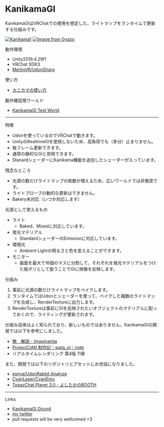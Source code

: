 # KanikamaGI

KanikamaGIはVRChatでの使用を想定した、ライトマップをランタイムで更新する仕組みです。

[![Kanikama1](https://i.gyazo.com/5bbd65b932e19e91408ce1673651c52c.gif)](https://gyazo.com/5bbd65b932e19e91408ce1673651c52c) [![Image from Gyazo](https://i.gyazo.com/56f1b1a12ef98c8d50b79b992e2e1985.gif)](https://gyazo.com/56f1b1a12ef98c8d50b79b992e2e1985)

動作環境
- Unity2019.4.29f1
- VRChat SDK3
- [MerlinVR/UdonSharp](https://github.com/MerlinVR/UdonSharp)

使い方

- [カニカマの使い方](https://github.com/shivaduke28/kanikama/wiki/Kanikama%E3%81%AE%E4%BD%BF%E3%81%84%E6%96%B9)

動作確認用ワールド
- [KanikamaGI Test World](https://vrchat.com/home/launch?worldId=wrld_ebb1341f-15b5-4ca6-9f38-575dfb01bf01)


---

特徴

- Udonを使っているのでVRChatで動きます。
- UnityのRealtimeGIを使用しないため、高負荷でも（多分）止まりません。
- 毎フレーム更新できます。
- 通常の静的なGIと併用できます。
- StanardシェーダーにKanikama機能を追加したシェーダーが入っています。


残念なところ

- 光源の数だけライトマップの枚数が増えるため、広いワールドでは非推奨です。
- ライトプローブの動的な更新はできません。
- Bakery未対応（いつか対応します）


光源として使えるもの

- ライト
  - Baked、Mixedに対応しています。
- 発光マテリアル
  - StandardシェーダーのEmissionに対応しています。
- 環境光
  - Ambient Lightの明るさと色を変えることができます。
- モニター
  - 画面を最大で16個のマスに分割して、それぞれを発光マテリアルをつけた板ポリとして扱うことでGIに映像を反映します。


仕組み

1. 事前に光源の数だけライトマップをベイクします。
2. ランタイムではUdonとシェーダーを使って、ベイクした複数のライトマップを合成し、RenderTextureに出力します。
3. RenderTextureは事前にGIを反映されたいオブジェクトのマテリアルに配っておくので、ライティングが更新されます。



仕組み自体はよく知られており、新しいものではありません。KanikamaGIの開発では以下を参考にしました。

- [無　解説 - Imaginantia](https://phi16.hatenablog.com/entry/2021/05/29/204643)
- [ProjectCiAN 制作記｜wata_pj｜note](https://note.com/wata_pj/n/n612f66466313)
- リアルタイムレンダリング 第4版 11章


また、開発では以下のリポジトリとアセットにお世話になりました。
- [esnya/UdonRabbit.Analyze](https://github.com/esnya/UdonRabbit.Analyzer)
- [CyanLaser/CyanEmu](https://github.com/CyanLaser/CyanEmu)
- [TopazChat Player 3.0 - よしたかのBOOTH](https://booth.pm/ja/items/1752066)


---

Links

- [KanikamaGI Dicord](https://discord.gg/eQQuR7Rq)
- [my twitter](https://twitter.com/shiva_duke28)
- pull requests will be very wellcomed <3
